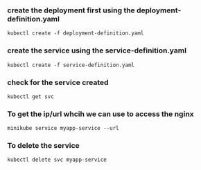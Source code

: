 ### create the deployment first using the deployment-definition.yaml

`kubectl create -f deployment-definition.yaml`

### create the service using the service-definition.yaml

`kubectl create -f service-definition.yaml`

### check for the service created

`kubectl get svc`

### To get the ip/url whcih we can use to access the nginx

`minikube service myapp-service --url` 

### To delete the service 

`kubectl delete svc myapp-service`

